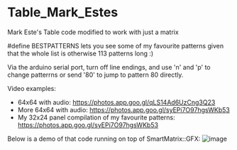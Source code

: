 # Table_Mark_Estes
Mark Este's Table code modified to work with just a matrix

#define BESTPATTERNS lets you see some of my favourite patterns given that the whole list is
otherwise 113 patterns long :)

Via the arduino serial port, turn off line endings, and use 'n' and 'p' to change patterrns 
or send '80' to jump to pattern 80 directly.

Video examples:
* 64x64 with audio: https://photos.app.goo.gl/qLS14Ad6UzCng3Q23
* More 64x64 with audio: https://photos.app.goo.gl/syEPi7O97hgsWKb53
* My 32x24 panel compilation of my favourite patterns: https://photos.app.goo.gl/syEPi7O97hgsWKb53

Below is a demo of that code running on top of SmartMatrix::GFX:
![image](https://user-images.githubusercontent.com/1369412/54888844-266bc480-4e5e-11e9-904e-75f417a7d9d2.png)
